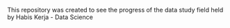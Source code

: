 This repository was created to see the progress of the data study field held by Habis Kerja - Data Science
